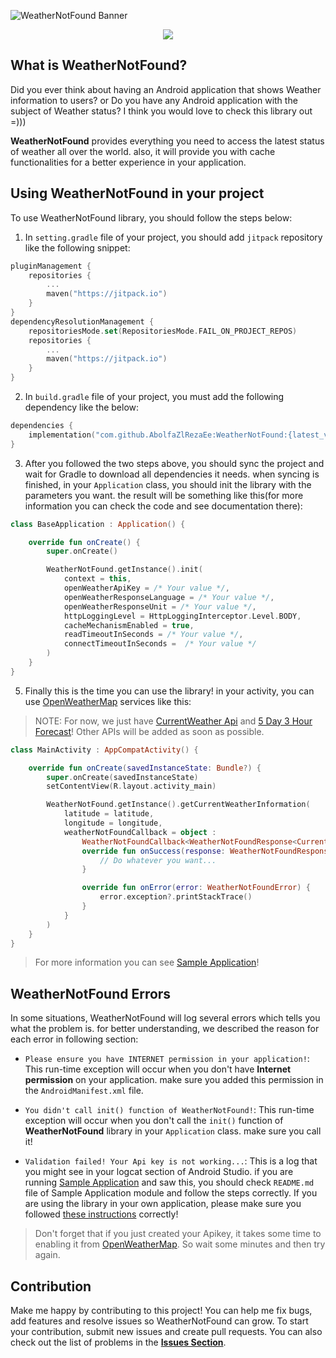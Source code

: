 ![WeatherNotFound Banner](https://github.com/AbolfaZlRezaEe/WeatherNotFound/assets/73066290/52b6d69c-633d-4507-9039-72c956b468bf)

<p align="center">
<img src="https://jitpack.io/v/AbolfaZlRezaEe/WeatherNotFound.svg" >
</p>

## What is WeatherNotFound?

Did you ever think about having an Android application that shows Weather information to users? or Do you have any Android application with the subject of Weather status? I think you would love to check this library out =)))

**WeatherNotFound** provides everything you need to access the latest status of weather all over the world. also, it will provide you with cache functionalities for a better experience in your application.

## Using WeatherNotFound in your project

To use WeatherNotFound library, you should follow the steps below:

1. In `setting.gradle` file of your project, you should add `jitpack` repository like the following snippet:

```kotlin
pluginManagement {
    repositories {
        ...
        maven("https://jitpack.io")
    }
}
dependencyResolutionManagement {
    repositoriesMode.set(RepositoriesMode.FAIL_ON_PROJECT_REPOS)
    repositories {
        ...
        maven("https://jitpack.io")
    }
}
```

2. In `build.gradle` file of your project, you must add the following dependency like the below:

```kotlin
dependencies {
    implementation("com.github.AbolfaZlRezaEe:WeatherNotFound:{latest_version}")
}
```

3. After you followed the two steps above, you should sync the project and wait for Gradle to download all dependencies it needs. when syncing is finished, in your `Application` class, you should init the library with the parameters you want. the result will be something like this(for more information you can check the code and see documentation there): 

```kotlin
class BaseApplication : Application() {

    override fun onCreate() {
        super.onCreate()

        WeatherNotFound.getInstance().init(
            context = this,
            openWeatherApiKey = /* Your value */,
            openWeatherResponseLanguage = /* Your value */,
            openWeatherResponseUnit = /* Your value */,
            httpLoggingLevel = HttpLoggingInterceptor.Level.BODY,
            cacheMechanismEnabled = true,
            readTimeoutInSeconds = /* Your value */,
            connectTimeoutInSeconds =  /* Your value */
        )
    }
}
```

5. Finally this is the time you can use the library! in your activity, you can use [OpenWeatherMap](https://openweathermap.org/) services like this:

> NOTE: For now, we just have [CurrentWeather Api](https://openweathermap.org/current) and [5 Day 3 Hour Forecast](https://openweathermap.org/forecast5)! Other APIs will be added as soon as possible.

```kotlin
class MainActivity : AppCompatActivity() {

    override fun onCreate(savedInstanceState: Bundle?) {
        super.onCreate(savedInstanceState)
        setContentView(R.layout.activity_main)

        WeatherNotFound.getInstance().getCurrentWeatherInformation(
            latitude = latitude,
            longitude = longitude,
            weatherNotFoundCallback = object :
                WeatherNotFoundCallback<WeatherNotFoundResponse<CurrentWeatherModel>, WeatherNotFoundError> {
                override fun onSuccess(response: WeatherNotFoundResponse<CurrentWeatherModel>) {
                    // Do whatever you want...
                }

                override fun onError(error: WeatherNotFoundError) {
                    error.exception?.printStackTrace()
                }
            }
        )
    }
}
```

> For more information you can see [Sample Application](https://github.com/AbolfaZlRezaEe/WeatherNotFound/tree/develop/app)!

## WeatherNotFound Errors

In some situations, WeatherNotFound will log several errors which tells you what the problem is. for better understanding, we described the reason for each error in following section:

- `Please ensure you have INTERNET permission in your application!`: This run-time exception will occur when you don't have **Internet permission** on your application. make sure you added this permission in the `AndroidManifest.xml` file.

- `You didn't call init() function of WeatherNotFound!`: This run-time exception will occur when you don't call the `init()` function of **WeatherNotFound** library in your `Application` class. make sure you call it!

- `Validation failed! Your Api key is not working...`: This is a log that you might see in your logcat section of Android Studio. if you are running [Sample Application](https://github.com/AbolfaZlRezaEe/WeatherNotFound/tree/develop/app) and saw this, you should check `README.md` file of Sample Application module and follow the steps correctly. If you are using the library in your own application, please make sure you followed [these instructions](https://github.com/AbolfaZlRezaEe/WeatherNotFound/tree/sample_app_readme#using-weathernotfound-in-your-project) correctly!

> Don't forget that if you just created your Apikey, it takes some time to enabling it from [OpenWeatherMap](https://openweathermap.org/). So wait some minutes and then try again.

## Contribution
Make me happy by contributing to this project! You can help me fix bugs, add features and resolve issues so WeatherNotFound can grow.
To start your contribution, submit new issues and create pull requests. You can also check out the list of problems in the **[Issues Section](https://github.com/AbolfaZlRezaEe/WeatherNotFound/issues)**.
